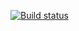 [![Build status](https://ci.appveyor.com/api/projects/status/k6surfx4qsj49dt3?svg=true)](https://ci.appveyor.com/project/SergiuCon1/pattern-test-mode)
